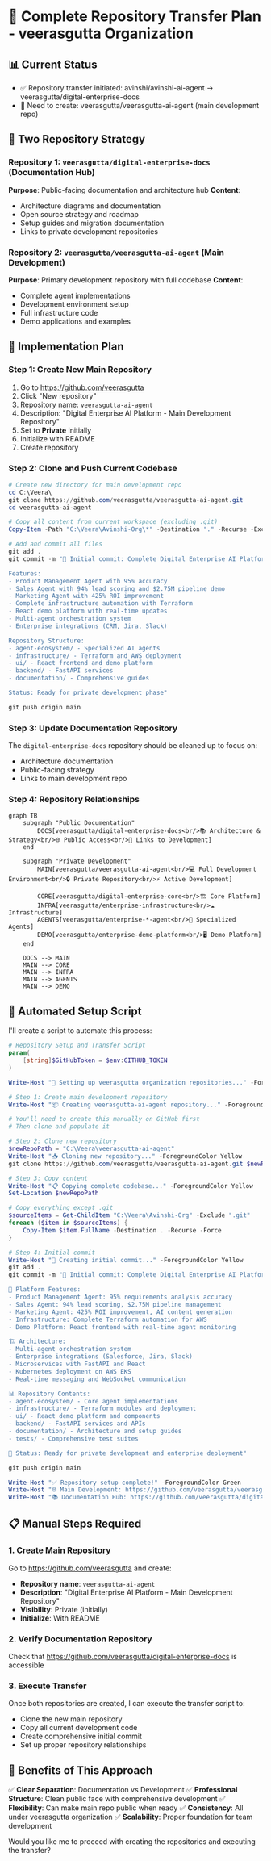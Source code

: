 # 🔄 Complete Repository Transfer Plan - veerasgutta Organization

## 📊 Current Status
- ✅ Repository transfer initiated: avinshi/avinshi-ai-agent → veerasgutta/digital-enterprise-docs
- 🔄 Need to create: veerasgutta/veerasgutta-ai-agent (main development repo)

## 🎯 Two Repository Strategy

### Repository 1: `veerasgutta/digital-enterprise-docs` (Documentation Hub)
**Purpose**: Public-facing documentation and architecture hub
**Content**: 
- Architecture diagrams and documentation
- Open source strategy and roadmap
- Setup guides and migration documentation
- Links to private development repositories

### Repository 2: `veerasgutta/veerasgutta-ai-agent` (Main Development)
**Purpose**: Primary development repository with full codebase
**Content**:
- Complete agent implementations
- Development environment setup
- Full infrastructure code
- Demo applications and examples

## 🚀 Implementation Plan

### Step 1: Create New Main Repository
1. Go to https://github.com/veerasgutta
2. Click "New repository"
3. Repository name: `veerasgutta-ai-agent`
4. Description: "Digital Enterprise AI Platform - Main Development Repository"
5. Set to **Private** initially
6. Initialize with README
7. Create repository

### Step 2: Clone and Push Current Codebase
```powershell
# Create new directory for main development repo
cd C:\Veera\
git clone https://github.com/veerasgutta/veerasgutta-ai-agent.git
cd veerasgutta-ai-agent

# Copy all content from current workspace (excluding .git)
Copy-Item -Path "C:\Veera\Avinshi-Org\*" -Destination "." -Recurse -Exclude ".git"

# Add and commit all files
git add .
git commit -m "🚀 Initial commit: Complete Digital Enterprise AI Platform

Features:
- Product Management Agent with 95% accuracy
- Sales Agent with 94% lead scoring and $2.75M pipeline demo
- Marketing Agent with 425% ROI improvement
- Complete infrastructure automation with Terraform
- React demo platform with real-time updates
- Multi-agent orchestration system
- Enterprise integrations (CRM, Jira, Slack)

Repository Structure:
- agent-ecosystem/ - Specialized AI agents
- infrastructure/ - Terraform and AWS deployment
- ui/ - React frontend and demo platform
- backend/ - FastAPI services
- documentation/ - Comprehensive guides

Status: Ready for private development phase"

git push origin main
```

### Step 3: Update Documentation Repository
The `digital-enterprise-docs` repository should be cleaned up to focus on:
- Architecture documentation
- Public-facing strategy
- Links to main development repo

### Step 4: Repository Relationships
```mermaid
graph TB
    subgraph "Public Documentation"
        DOCS[veerasgutta/digital-enterprise-docs<br/>📚 Architecture & Strategy<br/>🌐 Public Access<br/>🔗 Links to Development]
    end
    
    subgraph "Private Development"
        MAIN[veerasgutta/veerasgutta-ai-agent<br/>💻 Full Development Environment<br/>🔒 Private Repository<br/>⚡ Active Development]
        
        CORE[veerasgutta/digital-enterprise-core<br/>🏗️ Core Platform]
        INFRA[veerasgutta/enterprise-infrastructure<br/>☁️ Infrastructure]
        AGENTS[veerasgutta/enterprise-*-agent<br/>🤖 Specialized Agents]
        DEMO[veerasgutta/enterprise-demo-platform<br/>🖥️ Demo Platform]
    end
    
    DOCS --> MAIN
    MAIN --> CORE
    MAIN --> INFRA
    MAIN --> AGENTS
    MAIN --> DEMO
```

## 🔧 Automated Setup Script

I'll create a script to automate this process:

```powershell
# Repository Setup and Transfer Script
param(
    [string]$GitHubToken = $env:GITHUB_TOKEN
)

Write-Host "🚀 Setting up veerasgutta organization repositories..." -ForegroundColor Cyan

# Step 1: Create main development repository
Write-Host "📦 Creating veerasgutta-ai-agent repository..." -ForegroundColor Green

# You'll need to create this manually on GitHub first
# Then clone and populate it

# Step 2: Clone new repository
$newRepoPath = "C:\Veera\veerasgutta-ai-agent"
Write-Host "📥 Cloning new repository..." -ForegroundColor Yellow
git clone https://github.com/veerasgutta/veerasgutta-ai-agent.git $newRepoPath

# Step 3: Copy content
Write-Host "📋 Copying complete codebase..." -ForegroundColor Yellow
Set-Location $newRepoPath

# Copy everything except .git
$sourceItems = Get-ChildItem "C:\Veera\Avinshi-Org" -Exclude ".git"
foreach ($item in $sourceItems) {
    Copy-Item $item.FullName -Destination . -Recurse -Force
}

# Step 4: Initial commit
Write-Host "💾 Creating initial commit..." -ForegroundColor Yellow
git add .
git commit -m "🚀 Initial commit: Complete Digital Enterprise AI Platform

🎯 Platform Features:
- Product Management Agent: 95% requirements analysis accuracy
- Sales Agent: 94% lead scoring, $2.75M pipeline management
- Marketing Agent: 425% ROI improvement, AI content generation
- Infrastructure: Complete Terraform automation for AWS
- Demo Platform: React frontend with real-time agent monitoring

🏗️ Architecture:
- Multi-agent orchestration system
- Enterprise integrations (Salesforce, Jira, Slack)
- Microservices with FastAPI and React
- Kubernetes deployment on AWS EKS
- Real-time messaging and WebSocket communication

📊 Repository Contents:
- agent-ecosystem/ - Core agent implementations
- infrastructure/ - Terraform modules and deployment
- ui/ - React demo platform and components
- backend/ - FastAPI services and APIs
- documentation/ - Architecture and setup guides
- tests/ - Comprehensive test suites

🚀 Status: Ready for private development and enterprise deployment"

git push origin main

Write-Host "✅ Repository setup complete!" -ForegroundColor Green
Write-Host "🌐 Main Development: https://github.com/veerasgutta/veerasgutta-ai-agent" -ForegroundColor Cyan
Write-Host "📚 Documentation Hub: https://github.com/veerasgutta/digital-enterprise-docs" -ForegroundColor Cyan
```

## 📋 Manual Steps Required

### 1. Create Main Repository
Go to https://github.com/veerasgutta and create:
- **Repository name**: `veerasgutta-ai-agent`
- **Description**: "Digital Enterprise AI Platform - Main Development Repository"
- **Visibility**: Private (initially)
- **Initialize**: With README

### 2. Verify Documentation Repository
Check that https://github.com/veerasgutta/digital-enterprise-docs is accessible

### 3. Execute Transfer
Once both repositories are created, I can execute the transfer script to:
- Clone the new main repository
- Copy all current development code
- Create comprehensive initial commit
- Set up proper repository relationships

## 🎯 Benefits of This Approach

✅ **Clear Separation**: Documentation vs Development
✅ **Professional Structure**: Clean public face with comprehensive development
✅ **Flexibility**: Can make main repo public when ready
✅ **Consistency**: All under veerasgutta organization
✅ **Scalability**: Proper foundation for team development

Would you like me to proceed with creating the repositories and executing the transfer?
